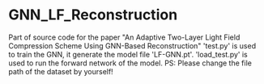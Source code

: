# GNN_LF_Reconstruction
Part of source code for the paper "An Adaptive Two-Layer Light Field Compression Scheme Using GNN-Based Reconstruction"
'test.py' is used to train the GNN, it generate the model file 'LF-GNN.pt'.
'load_test.py' is used to run the forward network of the model.
PS: Please change the file path of the dataset by yourself!